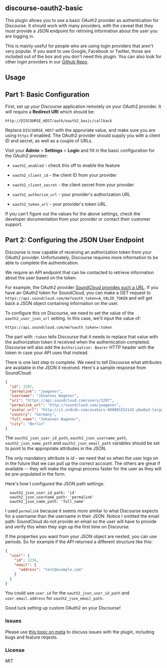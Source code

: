## discourse-oauth2-basic

This plugin allows you to use a basic OAuth2 provider as authentication for
Discourse. It should work with many providers, with the caveat that they
must provide a JSON endpoint for retriving information about the user
you are logging in.

This is mainly useful for people who are using login providers that aren't
very popular. If you want to use Google, Facebook or Twitter, those are
included out of the box and you don't need this plugin. You can also
look for other login providers in our [Github Repo](https://github.com/discourse).


## Usage

## Part 1: Basic Configuration

First, set up your Discourse application remotely on your OAuth2 provider.
It will require a **Redirect URI** which should be:

`http://DISCOURSE_HOST/auth/oauth2_basic/callback`

Replace `DISCOURSE_HOST` with the approriate value, and make sure you are
using `https` if enabled. The OAuth2 provider should supply you with a
client ID and secret, as well as a couple of URLs.

Visit your **Admin** > **Settings** > **Login** and fill in the basic
configuration for the OAuth2 provider:

* `oauth2_enabled` - check this off to enable the feature

* `oauth2_client_id` - the client ID from your provider

* `oauth2_client_secret` - the client secret from your provider

* `oauth2_authorize_url` - your provider's authorization URL

* `oauth2_token_url` - your provider's token URL.

If you can't figure out the values for the above settings, check the
developer documentation from your provider or contact their customer
support.


## Part 2: Configuring the JSON User Endpoint

Discourse is now capable of receiving an authorization token from your
OAuth2 provider. Unfortunately, Discourse requires more information to
be able to complete the authentication.

We require an API endpoint that can be contacted to retrieve information
about the user based on the token.

For example, the OAuth2 provider [SoundCloud provides such a URL](https://developers.soundcloud.com/docs/api/reference#me).
If you have an OAuth2 token for SoundCloud, you can make a GET request
to `https://api.soundcloud.com/me?oauth_token=A_VALID_TOKEN` and
will get back a JSON object containing information on the user.

To configure this on Discourse, we need to set the value of the
`oauth2_user_json_url` setting. In this case, we'll input the value of:

```
https://api.soundcloud.com/me?oauth_token=:token
```

The part with `:token` tells Discourse that it needs to replace that value
with the authorization token it received when the authentication completed.
Discourse will also add the `Authorization: Bearer` HTTP header with the
token in case your API uses that instead.

There is one last step to complete. We need to tell Discourse what
attributes are available in the JSON it received. Here's a sample
response from SoundCloud:

```json
{
  "id": 3207,
  "permalink": "jwagener",
  "username": "Johannes Wagener",
  "uri": "https://api.soundcloud.com/users/3207",
  "permalink_url": "http://soundcloud.com/jwagener",
  "avatar_url": "http://i1.sndcdn.com/avatars-000001552142-pbw8yd-large.jpg?142a848",
  "country": "Germany",
  "full_name": "Johannes Wagener",
  "city": "Berlin"
}
```

The `oauth2_json_user_id_path`, `oauth2_json_username_path`, `oauth2_json_name_path` and
`oauth2_json_email_path` variables should be set to point to the appropriate attributes
in the JSON.

The only mandatory attribute is *id* - we need that so when the user logs on in the future
that we can pull up the correct account. The others are great if available -- they will
make the signup process faster for the user as they will be pre-populated in the form.

Here's how I configured the JSON path settings:

```
  oauth2_json_user_id_path: 'id'
  oauth2_json_username_path: 'permalink'
  oauth2_json_name_path: 'full_name'
```

I used `permalink` because it seems more similar to what Discourse expects for a username
than the username in their JSON. Notice I omitted the email path: SoundCloud do not
provide an email so the user will have to provide and verify this when they sign up
the first time on Discourse.

If the properties you want from your JSON object are nested, you can use periods.
So for example if the API returned a different structure like this:

```json
{
  "user": {
    "id": 1234,
    "email": {
      "address": "test@example.com"
    }
  }
}
```

You could use `user.id` for the `oauth2_json_user_id_path` and `user.email.address` for `oauth2_json_email_path`.

Good luck setting up custom OAuth2 on your Discourse!

### Issues

Please use [this topic on meta](https://meta.discourse.org/t/oauth2-basic-support/33879) to discuss
issues with the plugin, including bugs and feature reqests.


### License

MIT
